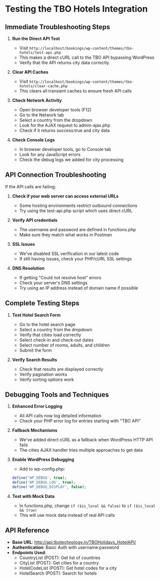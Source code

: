 # Testing the TBO Hotels Integration

## Immediate Troubleshooting Steps

1. **Run the Direct API Test**
   - Visit `http://localhost/bookings/wp-content/themes/tbo-hotels/test-api.php`
   - This makes a direct cURL call to the TBO API bypassing WordPress
   - Verify that the API returns city data correctly

2. **Clear API Caches**
   - Visit `http://localhost/bookings/wp-content/themes/tbo-hotels/clear-cache.php`
   - This clears all transient caches to ensure fresh API calls

3. **Check Network Activity**
   - Open browser developer tools (F12)
   - Go to the Network tab
   - Select a country from the dropdown
   - Look for the AJAX request to admin-ajax.php
   - Check if it returns success:true and city data

4. **Check Console Logs**
   - In browser developer tools, go to Console tab
   - Look for any JavaScript errors
   - Check the debug logs we added for city processing

## API Connection Troubleshooting

If the API calls are failing:

1. **Check if your web server can access external URLs**
   - Some hosting environments restrict outbound connections
   - Try using the test-api.php script which uses direct cURL

2. **Verify API credentials**
   - The username and password are defined in functions.php
   - Make sure they match what works in Postman

3. **SSL Issues**
   - We've disabled SSL verification in our latest code
   - If still having issues, check your PHP/cURL SSL settings

4. **DNS Resolution**
   - If getting "Could not resolve host" errors
   - Check your server's DNS settings
   - Try using an IP address instead of domain name if possible

## Complete Testing Steps

1. **Test Hotel Search Form**
   - Go to the hotel search page
   - Select a country from the dropdown
   - Verify that cities load correctly
   - Select check-in and check-out dates
   - Select number of rooms, adults, and children
   - Submit the form

2. **Verify Search Results**
   - Check that results are displayed correctly
   - Verify pagination works
   - Verify sorting options work

## Debugging Tools and Techniques

1. **Enhanced Error Logging**
   - All API calls now log detailed information
   - Check your PHP error log for entries starting with "TBO API"

2. **Fallback Mechanisms**
   - We've added direct cURL as a fallback when WordPress HTTP API fails
   - The cities AJAX handler tries multiple approaches to get data

3. **Enable WordPress Debugging**
   - Add to wp-config.php:
   ```php
   define('WP_DEBUG', true);
   define('WP_DEBUG_LOG', true);
   define('WP_DEBUG_DISPLAY', false);
   ```

4. **Test with Mock Data**
   - In functions.php, change `if ($is_local && false)` to `if ($is_local && true)`
   - This will use mock data instead of real API calls

## API Reference

- **Base URL**: http://api.tbotechnology.in/TBOHolidays_HotelAPI/
- **Authentication**: Basic Auth with username:password
- **Endpoints Used**:
  - CountryList (POST): Get list of countries
  - CityList (POST): Get cities for a country
  - HotelCodeList (POST): Get hotel codes for a city
  - HotelSearch (POST): Search for hotels